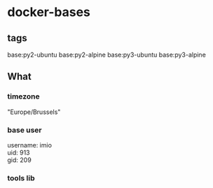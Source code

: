 # docker-bases
## tags
base:py2-ubuntu
base:py2-alpine
base:py3-ubuntu
base:py3-alpine

## What 

### timezone
"Europe/Brussels"

### base user
username: imio  
uid: 913  
gid: 209


### tools lib
